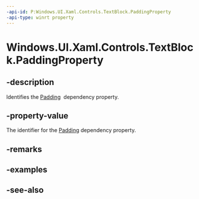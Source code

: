 ```yaml
---
-api-id: P:Windows.UI.Xaml.Controls.TextBlock.PaddingProperty
-api-type: winrt property
---
```


<!-- Property syntax
public Windows.UI.Xaml.DependencyProperty PaddingProperty { get; }
-->

# Windows.UI.Xaml.Controls.TextBlock.PaddingProperty

## -description
Identifies the [Padding](textblock_padding.md)  dependency property.



## -property-value
The identifier for the [Padding](textblock_padding.md) dependency property.

## -remarks

## -examples

## -see-also

